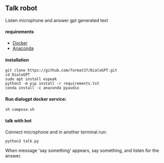 ## Talk robot
Listen microphone and answer gpt generated text
#### requirements
- [Docker](https://docs.docker.com/engine/install/ubuntu/)
- [Anaconda](https://docs.anaconda.com/anaconda/install/index.html)
#### installation
```
git clone https://github.com/format37/DialoGPT.git
cd DialoGPT
sudo apt install espeak
python3 -m pip install -r requirements.txt
conda install -c anaconda pyaudio
```
#### Run dialogpt docker service:   
```
sh compose.sh
```
#### talk with bot
Connect microphone and in another terminal run:
```
python3 talk.py
```
When message 'say something' appears, say something, and listen for the answer.
